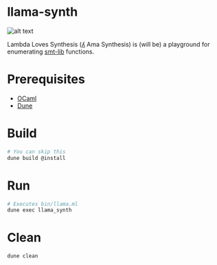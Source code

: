 # llama-synth
![alt text](https://github.com/FedericoAureliano/llama-synth/blob/master/images/llama.jpg "Logo by Elizabeth Polgreen")

Lambda Loves Synthesis ([ʎ](https://en.wikipedia.org/wiki/Ye%C3%ADsmo) Ama Synthesis) is (will be) a playground for enumerating [smt-lib](http://smtlib.cs.uiowa.edu/index.shtml) functions.

# Prerequisites
- [OCaml](https://ocaml.org/)
- [Dune](https://dune.build/)

# Build
```sh
# You can skip this
dune build @install
```

# Run
```sh
# Executes bin/llama.ml
dune exec llama_synth 
```

# Clean
```sh
dune clean 
```